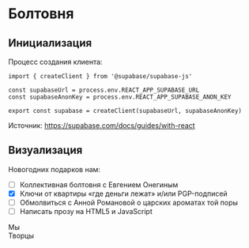 Болтовня
========

Инициализация
-------------

Процесс создания клиента:

    import { createClient } from '@supabase/supabase-js'

    const supabaseUrl = process.env.REACT_APP_SUPABASE_URL
    const supabaseAnonKey = process.env.REACT_APP_SUPABASE_ANON_KEY

    export const supabase = createClient(supabaseUrl, supabaseAnonKey)

Источник: <https://supabase.com/docs/guides/with-react>

Визуализация
------------

Новогодних подарков нам:

- [ ] Коллективная болтовня с Евгением Онегиным
- [x] Ключи от квартиры «где деньги лежат» и/или PGP-подписей
- [ ] Обмолвиться с Анной Романовой о царских ароматах той поры
- [ ] Написать прозу на HTML5 и JavaScript

Мы  
Творцы